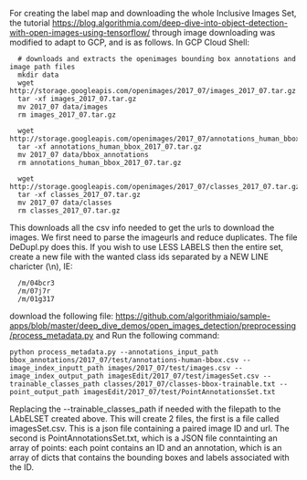 For creating the label map and downloading the whole Inclusive Images Set, the tutorial
https://blog.algorithmia.com/deep-dive-into-object-detection-with-open-images-using-tensorflow/
through image downloading was modified to adapt to GCP, and is as follows.
In GCP Cloud Shell:

      # downloads and extracts the openimages bounding box annotations and image path files
      mkdir data
      wget http://storage.googleapis.com/openimages/2017_07/images_2017_07.tar.gz
      tar -xf images_2017_07.tar.gz
      mv 2017_07 data/images
      rm images_2017_07.tar.gz

      wget http://storage.googleapis.com/openimages/2017_07/annotations_human_bbox_2017_07.tar.gz
      tar -xf annotations_human_bbox_2017_07.tar.gz
      mv 2017_07 data/bbox_annotations
      rm annotations_human_bbox_2017_07.tar.gz

      wget http://storage.googleapis.com/openimages/2017_07/classes_2017_07.tar.gz
      tar -xf classes_2017_07.tar.gz
      mv 2017_07 data/classes
      rm classes_2017_07.tar.gz

This downloads all the csv info needed to get the urls to download the images.
We first need to parse the imageurls and reduce duplicates.
The file DeDupl.py does this. 
If you wish to use LESS LABELS then the entire set, create a new file with the wanted class ids separated by a NEW LINE charicter (\n), IE:

      /m/04bcr3
      /m/07j7r
      /m/01g317

download the following file: https://github.com/algorithmiaio/sample-apps/blob/master/deep_dive_demos/open_images_detection/preprocessing/process_metadata.py
and Run the following command:

    python process_metadata.py --annotations_input_path bbox_annotations/2017_07/test/annotations-human-bbox.csv --image_index_inputt_path images/2017_07/test/images.csv --image_index_output_path imagesEdit/2017_07/test/imagesSet.csv --trainable_classes_path classes/2017_07/classes-bbox-trainable.txt --point_output_path imagesEdit/2017_07/test/PointAnnotationsSet.txt
    
Replacing the --trainable_classes_path if needed with the filepath to the LAbELSET created above.
This will create 2 files, the first is a file called imagesSet.csv. This is a json file containing a paired image ID and url. The second is PointAnnotationsSet.txt, which is a JSON file conntainting an array of points: each point contains an ID and an annotation, which is an array of dicts that contains the bounding boxes and labels associated with the ID.


    
